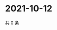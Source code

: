 # 2021-10-12

共 0 条

<!-- BEGIN WEIBO -->
<!-- 最后更新时间 Tue Oct 12 2021 02:09:30 GMT+0800 (China Standard Time) -->

<!-- END WEIBO -->
